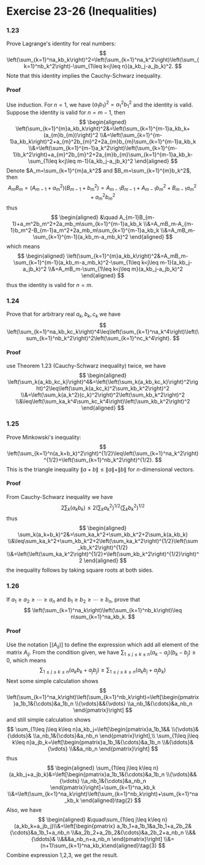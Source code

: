 # Exercise 23-26 (Inequalities)

### 1.23

Prove Lagrange's identity for real numbers:
$$
\left(\sum_{k=1}^na_kb_k\right)^2=\left(\sum_{k=1}^na_k^2\right)\left(\sum_{k=1}^nb_k^2\right)-\sum_{1\leq k<j\leq n}(a_kb_j-a_jb_k)^2.
$$
Note that this identity implies the Cauchy-Schwarz inequality.

#### Proof

Use induction. For $n=1$, we have $(a_1b_1)^2=a_1^2b_1^2$ and the identity is valid.
Suppose the identity is valid for $n=m-1$, then
$$
\begin{aligned}
\left(\sum_{k=1}^{m}a_kb_k\right)^2&=\left(\sum_{k=1}^{m-1}a_kb_k+(a_{m}b_{m})\right)^2
\\&=\left(\sum_{k=1}^{m-1}a_kb_k\right)^2+a_{m}^2b_{m}^2+2a_{m}b_{m}\sum_{k=1}^{m-1}a_kb_k
\\&=\left(\sum_{k=1}^{m-1}a_k^2\right)\left(\sum_{k=1}^{m-1}b_k^2\right)+a_{m}^2b_{m}^2+2a_{m}b_{m}\sum_{k=1}^{m-1}a_kb_k-\sum_{1\leq k<j\leq m-1}(a_kb_j-a_jb_k)^2
\end{aligned}
$$
Denote $A_m=\sum_{k=1}^{m}a_k^2$ and $B_m=\sum_{k=1}^{m}b_k^2$, then
$$
A_mB_m=(A_{m-1}+a_m^2)(B_{m-1}+b_m^2)=A_{m-1}B_{m-1}+A_{m-1}b_m^2+B_{m-1}a_m^2+a_m^2b_m^2
$$
thus
$$
\begin{aligned}
&\quad A_{m-1}B_{m-1}+a_m^2b_m^2+2a_mb_m\sum_{k=1}^{m-1}a_kb_k
\\&=A_mB_m-A_{m-1}b_m^2-B_{m-1}a_m^2+2a_mb_m\sum_{k=1}^{m-1}a_kb_k
\\&=A_mB_m-\sum_{k=1}^{m-1}(a_kb_m-a_mb_k)^2
\end{aligned}
$$
which means
$$
\begin{aligned}
\left(\sum_{k=1}^{m}a_kb_k\right)^2&=A_mB_m-\sum_{k=1}^{m-1}(a_kb_m-a_mb_k)^2-\sum_{1\leq k<j\leq m-1}(a_kb_j-a_jb_k)^2
\\&=A_mB_m-\sum_{1\leq k<j\leq m}(a_kb_j-a_jb_k)^2
\end{aligned}
$$
thus the identity is valid for $n=m$.

### 1.24

Prove that for arbitrary real $a_k,b_k,c_k$ we have
$$
\left(\sum_{k=1}^na_kb_kc_k\right)^4\leq\left(\sum_{k=1}^na_k^4\right)\left(\sum_{k=1}^nb_k^2\right)^2\left(\sum_{k=1}^nc_k^4\right).
$$

#### Proof

use Theorem 1.23 (Cauchy-Schwarz inequality) twice, we have
$$
\begin{aligned}
\left(\sum_k{a_kb_kc_k}\right)^4&=\left(\left(\sum_k{a_kb_kc_k}\right)^2\right)^2\leq\left(\sum_k(a_kc_k)^2\sum_kb_k^2\right)^2
\\&=\left(\sum_k(a_k^2)(c_k)^2\right)^2\left(\sum_kb_k^2\right)^2
\\&\leq\left(\sum_ka_k^4\sum_kc_k^4\right)\left(\sum_kb_k^2\right)^2
\end{aligned}
$$

### 1.25

Prove Minkowski's inequality:
$$
\left(\sum_{k=1}^n(a_k+b_k)^2\right)^{1/2}\leq\left(\sum_{k=1}^na_k^2\right)^{1/2}+\left(\sum_{k=1}^nb_k^2\right)^{1/2}.
$$
This is the triangle inequality $\|{a+b}\|\leq\|{a}\|+\|{b}\|$ for $n$-dimensional vectors.

#### Proof

From Cauchy-Schwarz inequality we have
$$
2\sum_k{(a_kb_k)}\leq 2\left(\sum_ka_k^2\right)^{1/2}\left(\sum_kb_k^2\right)^{1/2}
$$
thus
$$
\begin{aligned}
\sum_k(a_k+b_k)^2&=\sum_ka_k^2+\sum_kb_k^2+2\sum_k(a_kb_k)
\\&\leq\sum_ka_k^2+\sum_kb_k^2+2\left(\sum_ka_k^2\right)^{1/2}\left(\sum_kb_k^2\right)^{1/2}
\\&=\left(\left(\sum_ka_k^2\right)^{1/2}+\left(\sum_kb_k^2\right)^{1/2}\right)^2
\end{aligned}
$$
the inequality follows by taking square roots at both sides.

### 1.26

If $a_1\geq a_2\geq\cdots\geq a_n$ and $b_1\geq b_2\geq\cdots\geq b_n$, prove that
$$
\left(\sum_{k=1}^na_k\right)\left(\sum_{k=1}^nb_k\right)\leq n\sum_{k=1}^na_kb_k.
$$

#### Proof

Use the notation $[(A_{ij})]$ to define the expression which add all element of the matrix $A_{ij}$. From the condition given, we have $\sum_{1\leq j\leq k\leq n}(a_k-a_j)(b_k-b_j)\geq 0$, which means
$$
\sum_{1\leq j\leq k\leq n}(a_kb_k+a_jb_j)\geq\sum_{1\leq j\leq k\leq n}(a_kb_j+a_jb_k)\tag{1}
$$
Next some simple calculation shows
$$
\left(\sum_{k=1}^na_k\right)\left(\sum_{k=1}^nb_k\right)=\left[\begin{pmatrix}a_1b_1&{\cdots}&a_1b_n
\\{\vdots}&&{\vdots}
\\a_nb_1&{\cdots}&a_nb_n
\end{pmatrix}\right]
$$
and still simple calculation shows
$$
\sum_{1\leq j\leq k\leq n}a_kb_j=\left[\begin{pmatrix}a_1b_1&&
\\{\vdots}&{\ddots}&
\\a_nb_1&{\cdots}&a_nb_n
\end{pmatrix}\right],\\
\sum_{1\leq j\leq k\leq n}a_jb_k=\left[\begin{pmatrix}a_1b_1&{\cdots}&a_1b_n
\\&{\ddots}&{\vdots}
\\&&a_nb_n
\end{pmatrix}\right]
$$
thus
$$
\begin{aligned}
\sum_{1\leq j\leq k\leq n}(a_kb_j+a_jb_k)&=\left[\begin{pmatrix}a_1b_1&{\cdots}&a_1b_n
\\{\vdots}&&{\vdots}
\\a_nb_1&{\cdots}&a_nb_n
\end{pmatrix}\right]+\sum_{k=1}^na_kb_k
\\&=\left(\sum_{k=1}^na_k\right)\left(\sum_{k=1}^nb_k\right)+\sum_{k=1}^na_kb_k
\end{aligned}\tag{2}
$$
Also, we have
$$
\begin{aligned}
&\quad\sum_{1\leq j\leq k\leq n}(a_kb_k+a_jb_j)\\&=\left[\begin{pmatrix}
a_1b_1+a_1b_1&a_1b_1+a_2b_2&{\cdots}&a_1b_1+a_nb_n
\\&a_2b_2+a_2b_2&{\cdots}&a_2b_2+a_nb_n
\\&&{\ddots}&
\\&&&a_nb_n+a_nb_n
\end{pmatrix}\right]
\\&=(n+1)\sum_{k=1}^na_kb_k\end{aligned}\tag{3}
$$
Combine expression 1,2,3, we get the result.